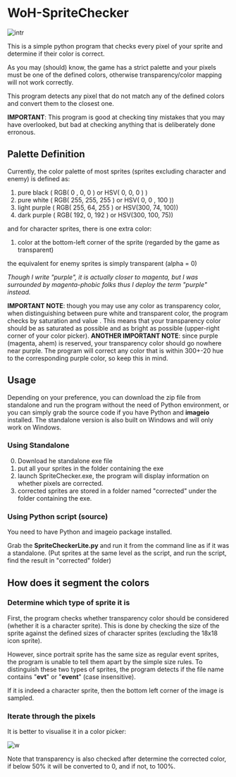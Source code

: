 # WoH-SpriteChecker

![intr](https://github.com/Myonmu/WoH-SpriteChecker/assets/62897460/0cb1ca26-13a1-4fd7-9108-0649121c7e1e)


This is a simple python program that checks every pixel of your sprite and determine if their color is correct.

As you may (should) know, the game has a strict palette and your pixels must be one of the defined colors, otherwise transparency/color mapping will not work correctly.

This program detects any pixel that do not match any of the defined colors and convert them to the closest one. 

**IMPORTANT**: This program is good at checking tiny mistakes that you may have overlooked, but bad at checking anything that is deliberately done erronous.

## Palette Definition

Currently, the color palette of most sprites (sprites excluding character and enemy) is defined as:

1. pure black ( RGB( 0 , 0, 0 ) or HSV( 0, 0, 0 ) )
2. pure white ( RGB( 255, 255, 255 ) or HSV( 0, 0 , 100 ))
3. light purple ( RGB( 255, 64, 255 ) or HSV(300, 74, 100))
4. dark purple ( RGB( 192, 0, 192 ) or HSV(300, 100, 75))


and for character sprites, there is one extra color:

1. color at the bottom-left corner of the sprite (regarded by the game as transparent)

the equivalent for enemy sprites is simply transparent (alpha = 0)

*Though I write "purple", it is actually closer to magenta, but I was surrounded by magenta-phobic folks thus I deploy the term "purple" instead.*

**IMPORTANT NOTE**:  though you may use any color as transparency color, when distinguishing between pure white and transparent color, the program checks by saturation and value . This means that your transparency color should be as saturated as possible and as bright as possible (upper-right corner of your color picker).
**ANOTHER IMPORTANT NOTE**: since purple (magenta, ahem) is reserved, your transparency color should go nowhere near purple. The program will correct any color that is within 300+-20 hue to the corresponding purple color, so keep this in mind.

## Usage

Depending on your preference, you can download the zip file from standalone and run the program without the need of Python environment, or you can simply grab the source code if you have Python and **imageio** installed. The standalone version is also built on Windows and will only work on Windows. 

### Using Standalone
0. Download he standalone exe file
1. put all your sprites in the folder containing the exe
2. launch SpriteChecker.exe, the program will display information on whether pixels are corrected.
3. corrected sprites are stored in a folder named "corrected" under the folder containing the exe.

### Using Python script (source)

You need to have Python and imageio package installed. 

Grab the **SpriteCheckerLite.py** and run it from the command line as if it was a standalone. (Put sprites at the same level as the script, and run the script, find the result in "corrected" folder) 

## How does it segment the colors

### Determine which type of sprite it is  

First, the program checks whether transparency color should be considered (whether it is a character sprite). This is done by checking the size of the sprite against the defined sizes of character sprites (excluding the 18x18 icon sprite).

However, since portrait sprite has the same size as regular event sprites, the program is unable to tell them apart by the simple size rules. To distinguish these two types of sprites, the program detects if the file name contains "**evt**" or "**event**" (case insensitive).

If it is indeed a character sprite, then the bottom left corner of the image is sampled.

### Iterate through the pixels

It is better to visualise it in a color picker:

![w](https://github.com/Myonmu/WoH-SpriteChecker/assets/62897460/5c3db990-ad87-4daa-9c49-43256c6d9cec)

Note that transparency is also checked after determine the corrected color, if below 50% it will be converted to 0, and if not, to 100%.


